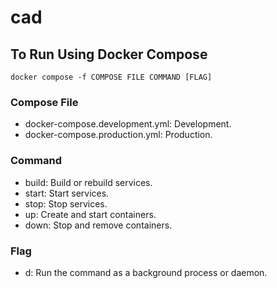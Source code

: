 # cad

## To Run Using Docker Compose

```
docker compose -f COMPOSE FILE COMMAND [FLAG]
```

### Compose File

- docker-compose.development.yml: Development.
- docker-compose.production.yml: Production.

### Command

- build: Build or rebuild services.
- start: Start services.
- stop: Stop services.
- up: Create and start containers.
- down: Stop and remove containers.

### Flag

- d: Run the command as a background process or daemon.
